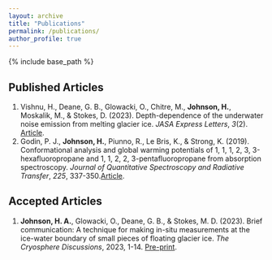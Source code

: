 ```yaml
---
layout: archive
title: "Publications"
permalink: /publications/
author_profile: true
---
```


{% include base_path %}

## Published Articles
1. Vishnu, H., Deane, G. B., Glowacki, O., Chitre, M., <b>Johnson, H.</b>, Moskalik, M., & Stokes, D. (2023). Depth-dependence of the underwater noise emission from melting glacier ice. <em>JASA Express Letters</em>, <em>3</em>(2). [Article](https://doi.org/10.1121/10.0017348).
2. Godin, P. J., <b>Johnson, H.</b>, Piunno, R., Le Bris, K., & Strong, K. (2019). Conformational analysis and global warming potentials of 1, 1, 1, 2, 3, 3-hexafluoropropane and 1, 1, 2, 2, 3-pentafluoropropane from absorption spectroscopy. <em>Journal of Quantitative Spectroscopy and Radiative Transfer</em>, <em>225</em>, 337-350.[Article](https://doi.org/10.1016/j.jqsrt.2019.01.003).

## Accepted Articles
1. <b>Johnson, H. A.</b>, Glowacki, O., Deane, G. B., & Stokes, M. D. (2023). Brief communication: A technique for making in-situ measurements at the ice-water boundary of small pieces of floating glacier ice. <em>The Cryosphere Discussions</em>, 2023, 1-14. [Pre-print](https://doi.org/10.5194/tc-2023-98).
